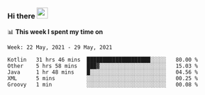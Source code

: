 ### Hi there <a href="https://www.gautamkrishnar.com/"><img src="https://media.giphy.com/media/hvRJCLFzcasrR4ia7z/giphy.gif" width="25px"></a>

📊 **This week I spent my time on**

<!--START_SECTION:waka-->
```text
Week: 22 May, 2021 - 29 May, 2021

Kotlin   31 hrs 46 mins  ████████████████████░░░░░   80.00 % 
Other    5 hrs 58 mins   ███▓░░░░░░░░░░░░░░░░░░░░░   15.03 % 
Java     1 hr 48 mins    █░░░░░░░░░░░░░░░░░░░░░░░░   04.56 % 
XML      5 mins          ░░░░░░░░░░░░░░░░░░░░░░░░░   00.25 % 
Groovy   1 min           ░░░░░░░░░░░░░░░░░░░░░░░░░   00.08 % 
```
<!--END_SECTION:waka-->
